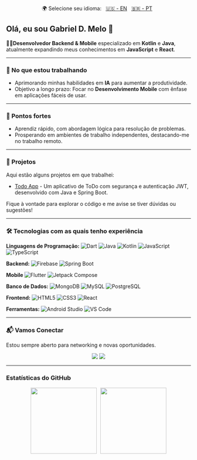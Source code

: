 <div align="center">
  <span>🌍 Selecione seu idioma:</span>&nbsp;&nbsp;
  <a href="./README.md">🇺🇸 - EN</a>&nbsp;&nbsp;
  <a href="./README.pt.md">🇧🇷 - PT</a>&nbsp;&nbsp;
</div>

## Olá, eu sou Gabriel D. Melo 👋

👨‍💻**Desenvolvedor Backend & Mobile** especializado em **Kotlin** e **Java**, atualmente expandindo meus conhecimentos em **JavaScript** e **React**.

---

### 🚀 No que estou trabalhando

- Aprimorando minhas habilidades em **IA** para aumentar a produtividade.
- Objetivo a longo prazo: Focar no **Desenvolvimento Mobile** com ênfase em aplicações fáceis de usar.

---

### 💪 Pontos fortes

- Aprendiz rápido, com abordagem lógica para resolução de problemas.
- Prosperando em ambientes de trabalho independentes, destacando-me no trabalho remoto.

---

### 📂 Projetos

Aqui estão alguns projetos em que trabalhei:

- [Todo App](https://github.com/gabrielmelo-dev/todo) - Um aplicativo de ToDo com segurança e autenticação JWT, desenvolvido com Java e Spring Boot.
  
Fique à vontade para explorar o código e me avise se tiver dúvidas ou sugestões!

---

### 🛠️ Tecnologias com as quais tenho experiência

**Linguagens de Programação:**
![Dart](https://img.shields.io/badge/Dart-0175C2?style=for-the-badge&logo=dart&logoColor=white)
![Java](https://img.shields.io/badge/Java-ED8B00?style=for-the-badge&logo=java&logoColor=white)
![Kotlin](https://img.shields.io/badge/Kotlin-9B57E2?style=for-the-badge&logo=kotlin&logoColor=white)
![JavaScript](https://img.shields.io/badge/JavaScript-F7DF1E?style=for-the-badge&logo=javascript&logoColor=black)
![TypeScript](https://img.shields.io/badge/TypeScript-007ACC?style=for-the-badge&logo=typescript&logoColor=white)

**Backend:**
![Firebase](https://img.shields.io/badge/Firebase-FFCA28?style=for-the-badge&logo=firebase&logoColor=black)
![Spring Boot](https://img.shields.io/badge/Spring%20Boot-6DB33F?style=for-the-badge&logo=spring&logoColor=white)

**Mobile**
![Flutter](https://img.shields.io/badge/Flutter-02569B?style=for-the-badge&logo=flutter&logoColor=white)
![Jetpack Compose](https://img.shields.io/badge/Jetpack%20Compose-50C878?style=for-the-badge&logo=jetpackcompose&logoColor=white)

**Banco de Dados:**
![MongoDB](https://img.shields.io/badge/MongoDB-47A248?style=for-the-badge&logo=mongodb&logoColor=white)
![MySQL](https://img.shields.io/badge/MySQL-4479A1?style=for-the-badge&logo=mysql&logoColor=white)
![PostgreSQL](https://img.shields.io/badge/PostgreSQL-336791?style=for-the-badge&logo=postgresql&logoColor=white)

**Frontend:**
![HTML5](https://img.shields.io/badge/HTML5-E34F26?style=for-the-badge&logo=html5&logoColor=white)
![CSS3](https://img.shields.io/badge/CSS3-1572B6?style=for-the-badge&logo=css3&logoColor=white)
![React](https://img.shields.io/badge/React-61DAFB?style=for-the-badge&logo=react&logoColor=black)

**Ferramentas:**
![Android Studio](https://img.shields.io/badge/Android%20Studio-3DDC84?style=for-the-badge&logo=androidstudio&logoColor=white)
![VS Code](https://img.shields.io/badge/VS%20Code-007ACC?style=for-the-badge&logo=visualstudiocode&logoColor=white)

---

### 📬 Vamos Conectar

Estou sempre aberto para networking e novas oportunidades.

<div align="center" >
  <a href="https://www.linkedin.com/in/gabriel-melo-3a0b55169/" target="_blank"><img src="https://img.shields.io/badge/-LinkedIn-%230077B5?style=for-the-badge&logo=linkedin&logoColor=white" target="_blank"></a>
  <a href = "mailto:g.melo.dev@gmail.com"><img src="https://img.shields.io/badge/-Email-%23333?style=for-the-badge&logo=gmail&logoColor=white" target="_blank"></a>
</div>

---

### Estatísticas do GitHub

<div align="center" style="display: flex; flex-wrap: wrap; justify-content: center; gap: 10px;">

  <picture>
    <source
      srcset="https://github-readme-stats.vercel.app/api?username=gabrielmelo-dev&show_icons=true&theme=dark"
      media="(prefers-color-scheme: dark)"
    />
    <source
      srcset="https://github-readme-stats.vercel.app/api?username=gabrielmelo-dev&show_icons=true"
      media="(prefers-color-scheme: light), (prefers-color-scheme: no-preference)"
    />
    <img height="180px" src="https://github-readme-stats.vercel.app/api?username=gabrielmelo-dev&show_icons=true" />
  </picture>

  <picture>
    <source
      srcset="https://github-readme-stats.vercel.app/api/top-langs/?username=gabrielmelo-dev&layout=compact&theme=dark"
      media="(prefers-color-scheme: dark)"
    />
    <source
      srcset="https://github-readme-stats.vercel.app/api/top-langs/?username=gabrielmelo-dev&layout=compact"
      media="(prefers-color-scheme: light), (prefers-color-scheme: no-preference)"
    />
    <img height="180px" src="https://github-readme-stats.vercel.app/api/top-langs/?username=gabrielmelo-dev&layout=compact" />
  </picture>

</div>

